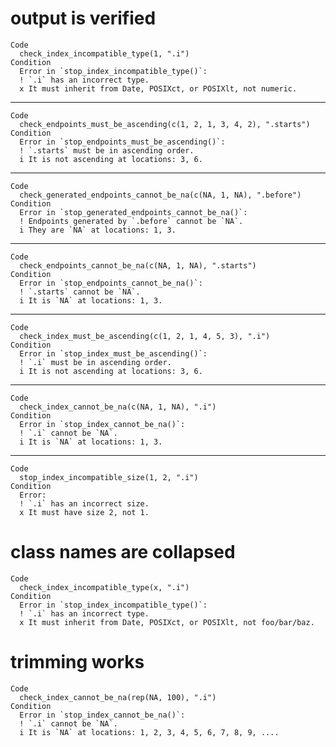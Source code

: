 # output is verified

    Code
      check_index_incompatible_type(1, ".i")
    Condition
      Error in `stop_index_incompatible_type()`:
      ! `.i` has an incorrect type.
      x It must inherit from Date, POSIXct, or POSIXlt, not numeric.

---

    Code
      check_endpoints_must_be_ascending(c(1, 2, 1, 3, 4, 2), ".starts")
    Condition
      Error in `stop_endpoints_must_be_ascending()`:
      ! `.starts` must be in ascending order.
      i It is not ascending at locations: 3, 6.

---

    Code
      check_generated_endpoints_cannot_be_na(c(NA, 1, NA), ".before")
    Condition
      Error in `stop_generated_endpoints_cannot_be_na()`:
      ! Endpoints generated by `.before` cannot be `NA`.
      i They are `NA` at locations: 1, 3.

---

    Code
      check_endpoints_cannot_be_na(c(NA, 1, NA), ".starts")
    Condition
      Error in `stop_endpoints_cannot_be_na()`:
      ! `.starts` cannot be `NA`.
      i It is `NA` at locations: 1, 3.

---

    Code
      check_index_must_be_ascending(c(1, 2, 1, 4, 5, 3), ".i")
    Condition
      Error in `stop_index_must_be_ascending()`:
      ! `.i` must be in ascending order.
      i It is not ascending at locations: 3, 6.

---

    Code
      check_index_cannot_be_na(c(NA, 1, NA), ".i")
    Condition
      Error in `stop_index_cannot_be_na()`:
      ! `.i` cannot be `NA`.
      i It is `NA` at locations: 1, 3.

---

    Code
      stop_index_incompatible_size(1, 2, ".i")
    Condition
      Error:
      ! `.i` has an incorrect size.
      x It must have size 2, not 1.

# class names are collapsed

    Code
      check_index_incompatible_type(x, ".i")
    Condition
      Error in `stop_index_incompatible_type()`:
      ! `.i` has an incorrect type.
      x It must inherit from Date, POSIXct, or POSIXlt, not foo/bar/baz.

# trimming works

    Code
      check_index_cannot_be_na(rep(NA, 100), ".i")
    Condition
      Error in `stop_index_cannot_be_na()`:
      ! `.i` cannot be `NA`.
      i It is `NA` at locations: 1, 2, 3, 4, 5, 6, 7, 8, 9, ....

